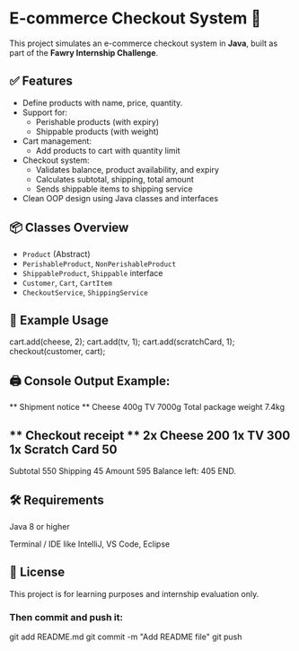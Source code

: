 # E-commerce Checkout System 🛒

This project simulates an e-commerce checkout system in **Java**, built as part of the **Fawry Internship Challenge**.

## ✅ Features

- Define products with name, price, quantity.
- Support for:
  - Perishable products (with expiry)
  - Shippable products (with weight)
- Cart management:
  - Add products to cart with quantity limit
- Checkout system:
  - Validates balance, product availability, and expiry
  - Calculates subtotal, shipping, total amount
  - Sends shippable items to shipping service
- Clean OOP design using Java classes and interfaces

## 📦 Classes Overview

- `Product` (Abstract)
- `PerishableProduct`, `NonPerishableProduct`
- `ShippableProduct`, `Shippable` interface
- `Customer`, `Cart`, `CartItem`
- `CheckoutService`, `ShippingService`

## 🧪 Example Usage


cart.add(cheese, 2);
cart.add(tv, 1);
cart.add(scratchCard, 1);
checkout(customer, cart);

## 🖨 Console Output Example:

** Shipment notice **
Cheese    400g
TV        7000g
Total package weight 7.4kg

** Checkout receipt **
2x Cheese        200
1x TV            300
1x Scratch Card   50
----------------------
Subtotal         550
Shipping          45
Amount           595
Balance left:    405
END.

## 🛠 Requirements
Java 8 or higher

Terminal / IDE like IntelliJ, VS Code, Eclipse

## 📄 License
This project is for learning purposes and internship evaluation only.


### Then commit and push it:
git add README.md
git commit -m "Add README file"
git push
